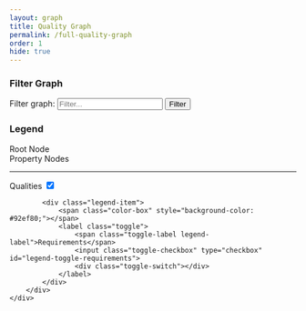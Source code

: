 ```yaml
---
layout: graph
title: Quality Graph
permalink: /full-quality-graph
order: 1
hide: true
---
```


<div id="full-q-graph-container">
    <div id="full-q-graph-sidebar">
        <div id="full-q-graph-controls-container">
            <h3>Filter Graph</h3>
            <label class="sr-only" for="full-q-graph-filter__input">Filter graph:</label>
            <input type="text" id="full-q-graph-filter__input" placeholder="Filter..." />
            <button id="full-q-graph-filter__btn" class="btn">Filter</button>
        </div>
        <div id="full-q-graph-legend">
            <h3>Legend</h3>
            <div class="legend-item">
                <span class="color-box" style="background-color: #ebebeb;"></span>
                <span class="legend-label">Root Node</span>
            </div>
            <div class="legend-item">
                <span class="color-box" style="background-color: #00B8F5;"></span>
                <span class="legend-label">Property Nodes</span>
            </div>
            <hr />
            <div class="legend-item">
                <span class="color-box" style="background-color: #00B8F5;"></span>
                <label class="toggle">
                    <span class="toggle-label legend-label">Qualities</span>
                    <input class="toggle-checkbox" type="checkbox" id="legend-toggle-qualities" checked>
                    <div class="toggle-switch"></div>
                </label>
            </div>

            <div class="legend-item">
                <span class="color-box" style="background-color: #92ef80;"></span>
                <label class="toggle">
                    <span class="toggle-label legend-label">Requirements</span>
                    <input class="toggle-checkbox" type="checkbox" id="legend-toggle-requirements">
                    <div class="toggle-switch"></div>
                </label>
            </div>
        </div>
    </div>

</div>

<script src="{{ '/assets/js/fullpage/main.js' | prepend: site.baseurl }}"></script>
